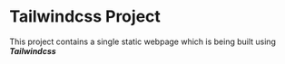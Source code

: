 # Tailwindcss Project
This project contains a single static webpage which is being built using _**Tailwindcss**_
